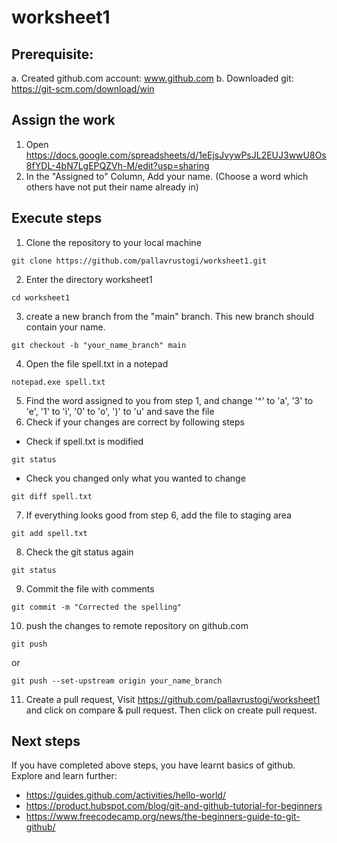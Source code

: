 # worksheet1

## Prerequisite:
a. Created github.com account: www.github.com
b. Downloaded git: https://git-scm.com/download/win

## Assign the work
1. Open https://docs.google.com/spreadsheets/d/1eEjsJvywPsJL2EUJ3wwU8Os8fYDL-4bN7LgEPQZVh-M/edit?usp=sharing
2. In the "Assigned to" Column, Add your name. (Choose a word which others have not put their name already in)

## Execute steps
1. Clone the repository to your local machine
```
git clone https://github.com/pallavrustogi/worksheet1.git
```
2. Enter the directory worksheet1
```
cd worksheet1
```
3. create a new branch from the "main" branch. This new branch should contain your name.
```
git checkout -b "your_name_branch" main
```
4. Open the file spell.txt in a notepad
```
notepad.exe spell.txt
```
5. Find the word assigned to you from step 1, and change '^' to 'a', '3' to 'e', '1' to 'i', '0' to 'o', ')' to 'u' and save the file
6. Check if your changes are correct by following steps
* Check if spell.txt is modified
```
git status
```
* Check you changed only what you wanted to change
```
git diff spell.txt
```
7. If everything looks good from step 6, add the file to staging area
```
git add spell.txt
```
8. Check the git status again
```
git status
```
9. Commit the file with comments
```
git commit -m "Corrected the spelling"
```
10. push the changes to remote repository on github.com
```
git push
```
or
```
git push --set-upstream origin your_name_branch
```
11. Create a pull request, Visit https://github.com/pallavrustogi/worksheet1 and click on compare & pull request. Then click on create pull request.

## Next steps
If you have completed above steps, you have learnt basics of github. Explore and learn further:
* https://guides.github.com/activities/hello-world/
* https://product.hubspot.com/blog/git-and-github-tutorial-for-beginners
* https://www.freecodecamp.org/news/the-beginners-guide-to-git-github/


